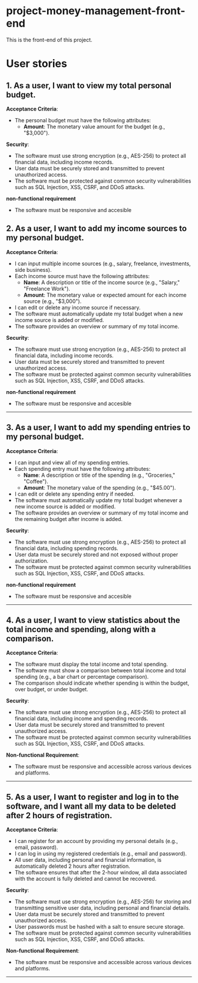 # project-money-management-front-end
This is the front-end of this project.

# User stories

## 1. As a user, I want to view my total personal budget.

**Acceptance Criteria**:
- The personal budget  must have the following attributes:
  - **Amount**: The monetary value amount for the budget (e.g., "$3,000").

**Security**:
- The software must use strong encryption (e.g., AES-256) to protect all financial data, including income records.
- User data must be securely stored and transmitted to prevent unauthorized access.
- The software must be protected against common security vulnerabilities such as SQL Injection, XSS, CSRF, and DDoS attacks.

**non-functional requirement**
- The software must be responsive and accesible

## 2. As a user, I want to add my income sources to my personal budget.

**Acceptance Criteria**:
- I can input multiple income sources (e.g., salary, freelance, investments, side business).
- Each income source must have the following attributes:
  - **Name**: A description or title of the income source (e.g., "Salary," "Freelance Work").
  - **Amount**: The monetary value or expected amount for each income source (e.g., "$3,000").
- I can edit or delete any income source if necessary.
- The software must automatically update my total budget when a new income source is added or modified.
- The software provides an overview or summary of my total income.

**Security**:
- The software must use strong encryption (e.g., AES-256) to protect all financial data, including income records.
- User data must be securely stored and transmitted to prevent unauthorized access.
- The software must be protected against common security vulnerabilities such as SQL Injection, XSS, CSRF, and DDoS attacks.

**non-functional requirement**
- The software must be responsive and accesible

---

## 3. As a user, I want to add my spending entries to my personal budget.

**Acceptance Criteria**:
- I can input and view all of my spending entries.
- Each spending entry must have the following attributes: 
  - **Name**: A description or title of the spending (e.g., "Groceries," "Coffee").
  - **Amount**: The monetary value of the spending (e.g., "$45.00").
- I can edit or delete any spending entry if needed.
- The software must automatically update my total budget whenever a new income source is added or modified.
- The software provides an overview or summary of my total income and the remaining budget after income is added.

**Security**:
- The software must use strong encryption (e.g., AES-256) to protect all financial data, including spending records.
- User data must be securely stored and not exposed without proper authorization.
- The software must be protected against common security vulnerabilities such as SQL Injection, XSS, CSRF, and DDoS attacks.

**non-functional requirement**
- The software must be responsive and accesible

---

## 4. As a user, I want to view statistics about the total income and spending, along with a comparison.

**Acceptance Criteria**:
- The software must display the total income and total spending.
- The software must show a comparison between total income and total spending (e.g., a bar chart or percentage comparison).
- The comparison should indicate whether spending is within the budget, over budget, or under budget.

**Security**:
- The software must use strong encryption (e.g., AES-256) to protect all financial data, including income and spending records.
- User data must be securely stored and transmitted to prevent unauthorized access.
- The software must be protected against common security vulnerabilities such as SQL Injection, XSS, CSRF, and DDoS attacks.

**Non-functional Requirement**:
- The software must be responsive and accessible across various devices and platforms.

---

## 5. As a user, I want to register and log in to the software, and I want all my data to be deleted after 2 hours of registration.

**Acceptance Criteria**:
- I can register for an account by providing my personal details (e.g., email, password).
- I can log in using my registered credentials (e.g., email and password).
- All user data, including personal and financial information, is automatically deleted 2 hours after registration.
- The software ensures that after the 2-hour window, all data associated with the account is fully deleted and cannot be recovered.

**Security**:
- The software must use strong encryption (e.g., AES-256) for storing and transmitting sensitive user data, including personal and financial details.
- User data must be securely stored and transmitted to prevent unauthorized access.
- User passwords must be hashed with a salt to ensure secure storage.
- The software must be protected against common security vulnerabilities such as SQL Injection, XSS, CSRF, and DDoS attacks.

**Non-functional Requirement**:
- The software must be responsive and accessible across various devices and platforms.

---

